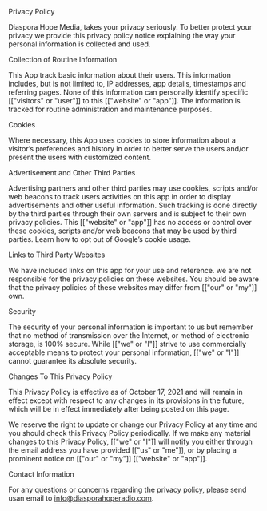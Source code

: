 Privacy Policy

Diaspora Hope Media, takes your privacy seriously. To better protect your privacy we provide this privacy policy notice explaining the way your personal information is collected and used.

Collection of Routine Information

This App track basic information about their users. This information includes, but is not limited to, IP addresses, app details, timestamps and referring pages. None of this information can personally identify specific [["visitors" or "user"]] to this [["website" or "app"]]. The information is tracked for routine administration and maintenance purposes.

Cookies

Where necessary, this App uses cookies to store information about a visitor’s preferences and history in order to better serve the users and/or present the users with customized content.

Advertisement and Other Third Parties

Advertising partners and other third parties may use cookies, scripts and/or web beacons to track users activities on this app in order to display advertisements and other useful information. Such tracking is done directly by the third parties through their own servers and is subject to their own privacy policies. This [["website" or "app"]] has no access or control over these cookies, scripts and/or web beacons that may be used by third parties. Learn how to opt out of Google’s cookie usage.

Links to Third Party Websites

We have included links on this app for your use and reference. we are not responsible for the privacy policies on these websites. You should be aware that the privacy policies of these websites may differ from [["our" or "my"]] own.

Security

The security of your personal information is important to us but remember that no method of transmission over the Internet, or method of electronic storage, is 100% secure. While [["we" or "I"]] strive to use commercially acceptable means to protect your personal information, [["we" or "I"]] cannot guarantee its absolute security.

Changes To This Privacy Policy

This Privacy Policy is effective as of October 17, 2021 and will remain in effect except with respect to any changes in its provisions in the future, which will be in effect immediately after being posted on this page.

We reserve the right to update or change our Privacy Policy at any time and you should check this Privacy Policy periodically. If we make any material changes to this Privacy Policy, [["we" or "I"]] will notify you either through the email address you have provided [["us" or "me"]], or by placing a prominent notice on [["our" or "my"]] [["website" or "app"]].

Contact Information

For any questions or concerns regarding the privacy policy, please send usan email to info@diasporahoperadio.com.
